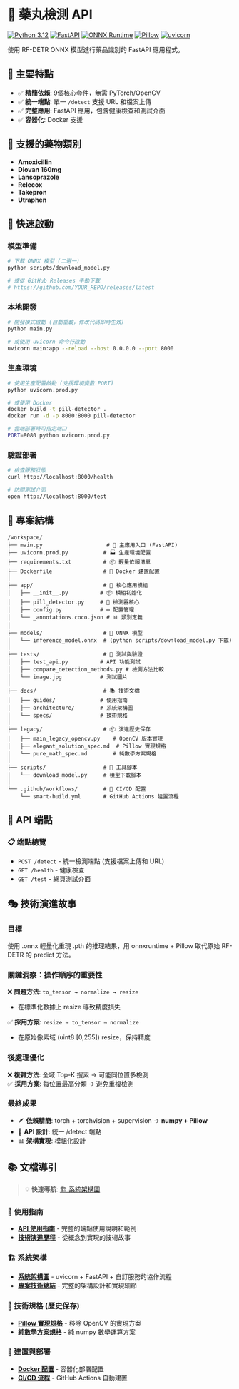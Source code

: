 # 💊 藥丸檢測 API 

[![Python 3.12](https://img.shields.io/badge/python-3.12-blue.svg)](https://www.python.org/downloads/)
[![FastAPI](https://img.shields.io/badge/FastAPI-0.115.13-green.svg)](https://fastapi.tiangolo.com/)
[![ONNX Runtime](https://img.shields.io/badge/ONNX_Runtime-1.22.0-orange.svg)](https://onnxruntime.ai/)
[![Pillow](https://img.shields.io/badge/Pillow-11.2.1-blue.svg)](https://pillow.readthedocs.io/)
[![uvicorn](https://img.shields.io/badge/uvicorn-0.34.3-green.svg)](https://www.uvicorn.org/)

使用 RF-DETR ONNX 模型進行藥品識別的 FastAPI 應用程式。

## 🔧 主要特點

- ✅ **精簡依賴**: 9個核心套件，無需 PyTorch/OpenCV
- ✅ **統一端點**: 單一 `/detect` 支援 URL 和檔案上傳
- ✅ **完整應用**: FastAPI 應用，包含健康檢查和測試介面
- ✅ **容器化**: Docker 支援

## 🏥 支援的藥物類別

- **Amoxicillin** 
- **Diovan 160mg** 
- **Lansoprazole** 
- **Relecox** 
- **Takepron** 
- **Utraphen** 

## 🚀 快速啟動

### 模型準備
```bash
# 下載 ONNX 模型 (二選一)
python scripts/download_model.py

# 或從 GitHub Releases 手動下載
# https://github.com/YOUR_REPO/releases/latest
```

### 本地開發
```bash
# 開發模式啟動 (自動重載，修改代碼即時生效)
python main.py

# 或使用 uvicorn 命令行啟動
uvicorn main:app --reload --host 0.0.0.0 --port 8000
```

### 生產環境
```bash
# 使用生產配置啟動 (支援環境變數 PORT)
python uvicorn.prod.py

# 或使用 Docker
docker build -t pill-detector .
docker run -d -p 8000:8000 pill-detector

# 雲端部署時可指定端口
PORT=8080 python uvicorn.prod.py
```

### 驗證部署
```bash
# 檢查服務狀態
curl http://localhost:8000/health

# 訪問測試介面
open http://localhost:8000/test
```

## 📁 專案結構

```
/workspace/
├── main.py                    # 🚀 主應用入口 (FastAPI)
├── uvicorn.prod.py           # 🏭 生產環境配置
├── requirements.txt          # 📦 輕量依賴清單
├── Dockerfile                # 🐳 Docker 建置配置
│
├── app/                      # 📂 核心應用模組
│   ├── __init__.py          # 📦 模組初始化
│   ├── pill_detector.py     # 🎯 檢測器核心
│   ├── config.py            # ⚙️ 配置管理
│   └── _annotations.coco.json # 📊 類別定義
│
├── models/                   # 🧠 ONNX 模型
│   └── inference_model.onnx  # (python scripts/download_model.py 下載)
│
├── tests/                    # 🧪 測試與驗證
│   ├── test_api.py          # API 功能測試
│   ├── compare_detection_methods.py # 檢測方法比較
│   └── image.jpg            # 測試圖片
│
├── docs/                     # 📚 技術文檔
│   ├── guides/              # 使用指南
│   ├── architecture/        # 系統架構圖
│   └── specs/               # 技術規格
│
├── legacy/                   # 📦 演進歷史保存
│   ├── main_legacy_opencv.py    # OpenCV 版本實現
│   ├── elegant_solution_spec.md  # Pillow 實現規格
│   └── pure_math_spec.md        # 純數學方案規格
│
├── scripts/                  # 🔧 工具腳本
│   └── download_model.py     # 模型下載腳本
│
└── .github/workflows/        # 🔄 CI/CD 配置
    └── smart-build.yml       # GitHub Actions 建置流程
```

## 🔗 API 端點

### 📋 端點總覽
- `POST /detect` - 統一檢測端點 (支援檔案上傳和 URL)
- `GET /health` - 健康檢查
- `GET /test` - 網頁測試介面

## 🎭 技術演進故事

### 目標
使用 .onnx 輕量化重現 .pth 的推理結果，用 onnxruntime + Pillow 取代原始 RF-DETR 的 predict 方法。

### 關鍵洞察：操作順序的重要性

❌ **問題方法**: `to_tensor → normalize → resize`
- 在標準化數據上 resize 導致精度損失

✅ **採用方案**: `resize → to_tensor → normalize`  
- 在原始像素域 (uint8 [0,255]) resize，保持精度

### 後處理優化

❌ **複雜方法**: 全域 Top-K 搜索 → 可能同位置多檢測  
✅ **採用方案**: 每位置最高分類 → 避免重複檢測

### 最終成果

- 🪶 **依賴精簡**: torch + torchvision + supervision → **numpy + Pillow**
- 🔧 **API 設計**: 統一 /detect 端點
- 📊 **架構實現**: 模組化設計

## 📚 文檔導引

> 💡 **快速導航**: [🏗️ 系統架構圖](docs/architecture/request_flow.png)

### 📖 使用指南
- **[API 使用指南](docs/guides/API_GUIDE.md)** - 完整的端點使用說明和範例
- **[技術演進歷程](docs/guides/TECHNICAL_JOURNEY_COMPACT.md)** - 從概念到實現的技術故事

### 🏗️ 系統架構
- **[系統架構圖](docs/architecture/request_flow.png)** - uvicorn + FastAPI + 自訂服務的協作流程
- **[專案技術總結](docs/specs/PROJECT_SUMMARY.md)** - 完整的架構設計和實現細節

### 🔧 技術規格 (歷史保存)
- **[Pillow 實現規格](legacy/elegant_solution_spec.md)** - 移除 OpenCV 的實現方案
- **[純數學方案規格](legacy/pure_math_spec.md)** - 純 numpy 數學運算方案

### 🚀 建置與部署
- **[Docker 配置](Dockerfile)** - 容器化部署配置
- **[CI/CD 流程](.github/workflows/smart-build.yml)** - GitHub Actions 自動建置
